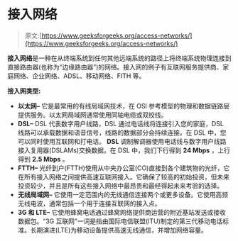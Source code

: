 # 接入网络

> 原文:[https://www.geeksforgeeks.org/access-networks/](https://www.geeksforgeeks.org/access-networks/)

**接入网络**是一种在从终端系统到任何其他远端系统的路径上将终端系统物理连接到直接路由器(也称为“边缘路由器”)的网络。接入网的例子有互联网服务提供商、家庭网络、企业网络、ADSL、移动网络、FITH 等。

**接入网类型:**

*   **以太网–**
    它是最常用的有线局域网技术，在 OSI 参考模型的物理和数据链路层提供服务。以太网局域网通常使用同轴电缆或双绞线。
*   **DSL–**
    DSL 代表数字用户线路，DSL 通过电话线将连接引入您的家庭，DSL 线路可以承载数据和语音信号，线路的数据部分会持续连接。在 DSL 中，您可以同时使用互联网和打电话。 **DSL** 调制解调器使用电话线与数字用户线路接入复用器(DSLAMs)交换数据。在 DSL 中，我们下行得到 **24 Mbps** ，上行得到 **2.5 Mbps** 。
*   **FTTH–**
    光纤到户(FTTH)使用从中央办公室(CO)直接到各个建筑物的光纤，它在所有接入网络之间提供高速互联网接入。它确保了较高的初始投资，但未来投资较少，并且是所有这些接入网络中最昂贵和最经得起未来考验的选择。
*   **无线局域网–**
    它使用一定范围内的无线通信连接两个或更多设备。它使用高频无线电波，通常包括一个用于连接互联网的接入点。
*   **3G 和 LTE–**
    它使用蜂窝电话通过蜂窝网络提供商运营的附近基站发送或接收数据包。“3G 互联网”一词是指由国际电信联盟(ITU)制定的第三代移动电话标准。长期演进(LTE)为移动设备提供高速无线通信，并增加网络容量。